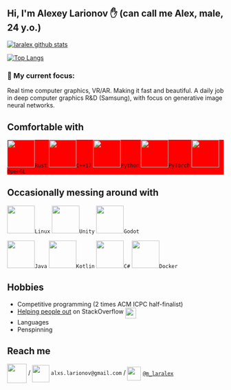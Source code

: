 <!--
**laralex/laralex** is a ✨ _special_ ✨ repository because its `README.md` (this file) appears on your GitHub profile.-->
## Hi, I'm Alexey Larionov ✋ (can call me Alex, male, 24 y.o.)

[![laralex github stats](https://github-readme-stats.vercel.app/api?username=laralex&show_icons=true&include_all_commits=true&theme=transparent&count_private=true&hide_title=true&rank_icon=github)](https://github.com/laralex)

[![Top Langs](https://github-readme-stats.vercel.app/api/top-langs/?username=laralex&layout=compact&langs_count=10&theme=transparent&hide_title=true&hide=javascript,html,cmake,batchfile)](https://github.com/laralex)

### 🔭 My current focus: ###
Real time computer graphics, VR/AR. Making it fast and beautiful. A daily job in deep computer graphics R&D (Samsung), with focus on generative image neural networks. 

## Comfortable with
<div style="background-color:red;">
<code><img src="https://www.vectorlogo.zone/logos/rust-lang/rust-lang-icon.svg" width="64">Rust</code>
<code><img src="https://github.com/isocpp/logos/raw/master/cpp_logo.svg" width="64">C++17</code>
<code><img src="https://www.vectorlogo.zone/logos/python/python-icon.svg" height="64">Python</code>
<code><img src="https://www.vectorlogo.zone/logos/pytorch/pytorch-icon.svg" height="64">PyTorch</code>
<code><img src="https://upload.wikimedia.org/wikipedia/commons/e/e9/Opengl-logo.svg" height="64">OpenGL</code>
</div>

## Occasionally messing around with
<code><img src="https://www.vectorlogo.zone/logos/linux/linux-icon.svg" width="64">Linux</code>
<code><img src="https://www.vectorlogo.zone/logos/unity3d/unity3d-ar21.svg" height="64">Unity</code>
<code><img src="https://cdn.worldvectorlogo.com/logos/godot-logo.svg" height="64">Godot</code>


<code><img src="https://www.vectorlogo.zone/logos/java/java-icon.svg" width="64">Java</code>
<code><img src="https://www.vectorlogo.zone/logos/kotlinlang/kotlinlang-icon.svg" width="64">Kotlin</code>
<code><img src="https://seeklogo.com/images/C/c-sharp-c-logo-02F17714BA-seeklogo.com.png" width="64">C#</code>
<code><img src="https://www.vectorlogo.zone/logos/docker/docker-icon.svg" width="64">Docker</code>
<!--<code><img src="https://www.vectorlogo.zone/logos/cmake/cmake-ar21.svg" height="64"></code>-->

## Hobbies
* Competitive programming (2 times ACM ICPC half-finalist)
* [Helping people out](https://stackoverflow.com/users/8564999/alexey-larionov?tab=profile) on StackOverflow <img align="top" src="https://www.vectorlogo.zone/logos/stackoverflow/stackoverflow-icon.svg" width="25">
* Languages
* Penspinning

## Reach me

[<img align="center" src="https://www.vectorlogo.zone/logos/upwork/upwork-ar21.svg" height="45">](https://www.upwork.com/freelancers/~0115eabadb37319e75) /
[<img align="center" src="https://www.vectorlogo.zone/logos/gmail/gmail-icon.svg" height="40">](mailto:alxs.larionov@gmail.com) `alxs.larionov@gmail.com` / <!--  > [alxs.larionov@gmail.com](mailto:alxs.larionov@gmail.com) !-->
[<img align="center" src="https://www.vectorlogo.zone/logos/telegram/telegram-tile.svg" height="32">](http://t.me/m_laralex) [`@m_laralex`](http://t.me/m_laralex) 

